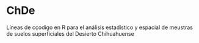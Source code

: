 # ChDe
Líneas de cçodigo en R para el análisis estadístico y espacial de meustras de suelos superficiales del Desierto Chihuahuense
